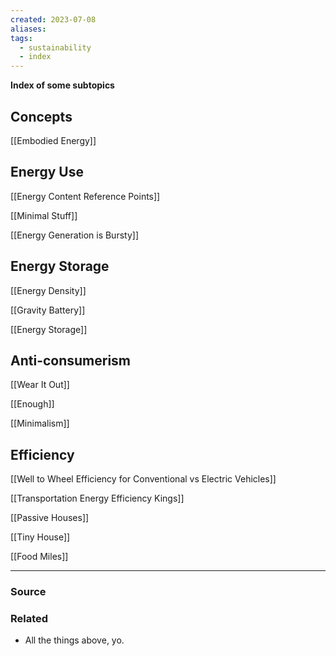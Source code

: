 ```yaml
---
created: 2023-07-08
aliases: 
tags:
  - sustainability
  - index
---
```

**Index of some subtopics**

## Concepts

[[Embodied Energy]] 

## Energy Use

[[Energy Content Reference Points]]

[[Minimal Stuff]]

[[Energy Generation is Bursty]] 

## Energy Storage

[[Energy Density]] 

[[Gravity Battery]] 

[[Energy Storage]] 

## Anti-consumerism

[[Wear It Out]] 

[[Enough]] 

[[Minimalism]] 

## Efficiency

[[Well to Wheel Efficiency for Conventional vs Electric Vehicles]] 

[[Transportation Energy Efficiency Kings]] 

[[Passive Houses]]

[[Tiny House]] 

[[Food Miles]] 

****
### Source

### Related
- All the things above, yo.